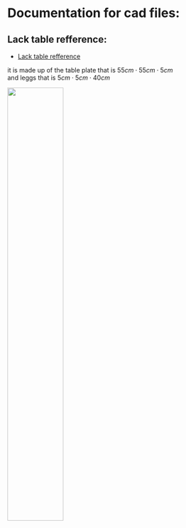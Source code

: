 # Documentation for cad files:

## Lack table refference:
- [Lack table refference](https://www.ikea.com/no/no/p/lack-bord-brunsvart-80104268/#content)

it is made up of the table plate that is $55 cm \cdot 55 cm \cdot 5 cm$  
and leggs that is $5 cm \cdot 5 cm \cdot 40 cm$

<img src="/cad/pictures/lack-bord-brunsvart__0702066_pe724306_s5.avif" width="50%"/>